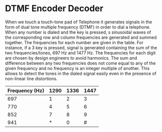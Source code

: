# DTMF Encoder Decoder
When we touch a touch-tone pad of Telephone it generates signals in the form of dual tone multiple frequency (DTMF) in order to dial a telephone.
When any number is dialed and the key is pressed, s sinusoidal waves of the corresponding row and column frequencies are generated and summed together. 
The frequencies for each number are given in the table. For instance, if a 3 key is pressed, signal is generated containing the sum of the two frequencies/tones, 
697 Hz and 1477 Hz. The frequencies for each digit are chosen by design engineers to avoid harmonics. 
The sum and difference between any two frequencies does not come equal to any of the given frequency and no frequency is an integer multiple of another. 
This allows to detect the tones in the dialed signal easily even in the presence of non-linear line distortions.


| Frequency (Hz) | 1290 | 1336 | 1447 |
| ---------------|------|------|------|
|      697       |   1  |   2  |   3  |
|      770       |   4  |   5  |   6  |
|      852       |   7  |   8  |   9  |
|      941       |   *  |   0  |   #  |
